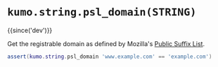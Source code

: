# `kumo.string.psl_domain(STRING)`

{{since('dev')}}

Get the registrable domain as defined by Mozilla's [Public Suffix
List](https://publicsuffix.org/).

```lua
assert(kumo.string.psl_domain 'www.example.com' == 'example.com')
```

